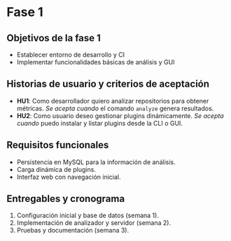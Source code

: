 # Fase 1

## Objetivos de la fase 1
- Establecer entorno de desarrollo y CI
- Implementar funcionalidades básicas de análisis y GUI

## Historias de usuario y criterios de aceptación
- **HU1**: Como desarrollador quiero analizar repositorios para obtener métricas. *Se acepta cuando* el comando `analyze` genera resultados.
- **HU2**: Como usuario deseo gestionar plugins dinámicamente. *Se acepta cuando* puedo instalar y listar plugins desde la CLI o GUI.

## Requisitos funcionales
- Persistencia en MySQL para la información de análisis.
- Carga dinámica de plugins.
- Interfaz web con navegación inicial.

## Entregables y cronograma
1. Configuración inicial y base de datos (semana 1).
2. Implementación de analizador y servidor (semana 2).
3. Pruebas y documentación (semana 3).
